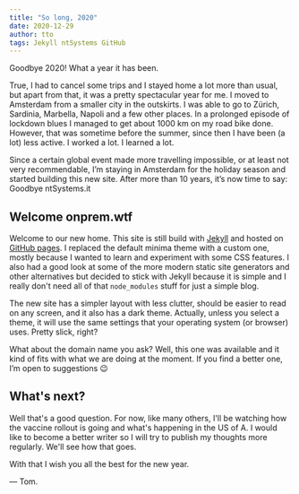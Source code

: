 ```yaml
---
title: "So long, 2020"
date: 2020-12-29
author: tto
tags: Jekyll ntSystems GitHub
---
```

Goodbye 2020! What a year it has been.

<!-- more -->

True, I had to cancel some trips and I stayed home a lot more than usual, but apart from that, it was a pretty spectacular year for me. I moved to Amsterdam from a smaller city in the outskirts. I was able to go to Zürich, Sardinia, Marbella, Napoli and a few other places. In a prolonged episode of lockdown blues I managed to get about 1000 km on my road bike done. However, that was sometime before the summer, since then I have been (a lot) less active. I worked a lot. I learned a lot.

Since a certain global event made more travelling impossible, or at least not very recommendable, I’m staying in Amsterdam for the holiday season and started building this new site.
After more than 10 years, it’s now time to say: Goodbye ntSystems.it

## Welcome onprem.wtf

Welcome to our new home. This site is still build with [Jekyll](https://jekyllrb.com) and hosted on [GitHub pages](https://pages.github.com). I replaced the default minima theme with a custom one, mostly because I wanted to learn and experiment with some CSS features. I also had a good look at some of the more modern static site generators and other alternatives but decided to stick with Jekyll because it is simple and I really don't need all of that `node_modules` stuff for just a simple blog.

The new site has a simpler layout with less clutter, should be easier to read on any screen, and it also has a dark theme. Actually, unless you select a theme, it will use the same settings that your operating system (or browser) uses. Pretty slick, right?

What about the domain name you ask? Well, this one was available and it kind of fits with what we are doing at the moment. If you find a better one, I’m open to suggestions 😉

## What's next? 

Well that's a good question. For now, like many others, I'll be watching how the vaccine rollout is going and what's happening in the US of A. I would like to become a better writer so I will try to publish my thoughts more regularly. We'll see how that goes.

With that I wish you all the best for the new year.

&mdash; Tom.